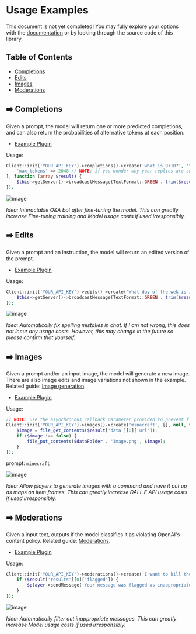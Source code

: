 # Usage Examples
This document is not yet completed! You may fully explore your options with the [documentation](https://beta.openai.com/docs/api-reference/completions) or by looking through the source code of this library.

## Table of Contents
- [Completions](#%EF%B8%8F-completions)
- [Edits](#%EF%B8%8F-edits)
- [Images](#%EF%B8%8F-images)
- [Moderations](#%EF%B8%8F-moderations)

## ➡️ Completions
Given a prompt, the model will return one or more predicted completions, and can also return the probabilities of alternative tokens at each position.

- [Example Plugin](https://github.com/AGTHARN/libOpenAI/tree/main/examples/CompletionExample)

Usage:
```php
Client::init('YOUR_API_KEY')->completions()->create('what is 9+10?', 'text-davinci-003', [
    'max_tokens' => 2048 // NOTE: if you wonder why your replies are cut off, it's because the default is 16
], function (array $result) {
    $this->getServer()->broadcastMessage(TextFormat::GREEN . trim($result['choices'][0]['text']));
});
```

![image](https://media.discordapp.net/attachments/489366022172966922/1063339428266901554/image.png?width=1440&height=353)

*Idea: Interactable Q&A bot after fine-tuning the model. This can greatly increase Fine-tuning training and Model usage costs if used irresponsibly.*

## ➡️ Edits
Given a prompt and an instruction, the model will return an edited version of the prompt.

- [Example Plugin](https://github.com/AGTHARN/libOpenAI/tree/main/examples/EditExample)

Usage:
```php
Client::init('YOUR_API_KEY')->edits()->create('What day of the wek is it?', 'Fix the spelling mistakes', 'text-davinci-edit-001', [], function (array $result) {
    $this->getServer()->broadcastMessage(TextFormat::GREEN . trim($result['choices'][0]['text']));
});
```

![image](https://media.discordapp.net/attachments/489366022172966922/1063383533655162950/image.png?width=500&height=130)

*Idea: Automatically fix spelling mistakes in chat. If I am not wrong, this does not incur any usage costs. However, this may change in the future so please confirm that yourself.*

## ➡️ Images
Given a prompt and/or an input image, the model will generate a new image. There are also image edits and image variations not shown in the example. Related guide: [Image generation](https://beta.openai.com/docs/guides/images).

- [Example Plugin](https://github.com/AGTHARN/libOpenAI/tree/main/examples/ImageExample)

Usage:
```php
// NOTE: use the asynchronous callback parameter provided to prevent file_put_contents from blocking the main thread
Client::init('YOUR_API_KEY')->images()->create('minecraft', [], null, function (array $result) use ($dataFolder) {
    $image = file_get_contents($result['data'][0]['url']);
    if ($image !== false) {
        file_put_contents($dataFolder . 'image.png', $image);
    }
});
```

prompt: `minecraft`

![image](https://media.discordapp.net/attachments/489366022172966922/1063619319302463529/image.png?width=300&height=300)

*Idea: Allow players to generate images with a command and have it put up as maps on item frames. This can greatly increase DALL·E API usage costs if used irresponsibly.*

## ➡️ Moderations
Given a input text, outputs if the model classifies it as violating OpenAI's content policy. Related guide: [Moderations](https://beta.openai.com/docs/guides/moderation).

- [Example Plugin](https://github.com/AGTHARN/libOpenAI/tree/main/examples/ModerationExample)

Usage:
```php
Client::init('YOUR_API_KEY')->moderations()->create('I want to kill them.', [], function (array $result) use ($player) {
    if ($result['results'][0]['flagged']) {
        $player->sendMessage('Your message was flagged as inappropriate!');
    }
});
```

![image](https://media.discordapp.net/attachments/489366022172966922/1063762528158617681/image.png?width=500&height=130)

*Idea: Automatically filter out inappropriate messages. This can greatly increase Model usage costs if used irresponsibly.*